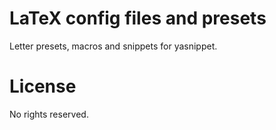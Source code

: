 # LaTeX config files and presets

Letter presets, macros and snippets for yasnippet.

# License

No rights reserved.
